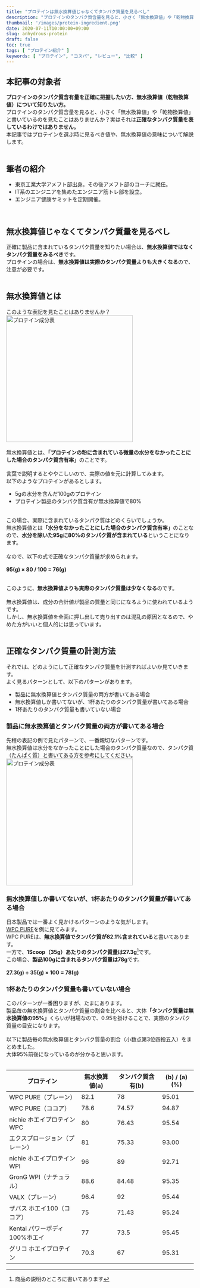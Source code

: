 ```yaml
---
title: "プロテインは無水換算値じゃなくてタンパク質量を見るべし"
description: "プロテインのタンパク質含量を見ると、小さく「無水換算値」や「乾物換算値」と書いているのを見たことはありませんか？実はそれは正確なタンパク質量を表しているわけではありません。本記事ではプロテインを選ぶ時に見るべき値や、無水換算値の意味について解説します。"
thumbnail: '/images/protein-ingredient.png'
date: 2020-07-11T10:00:00+09:00
slug: anhydrous-protein
draft: false
toc: true
tags: [ "プロテイン紹介" ]
keywords: [ "プロテイン", "コスパ", "レビュー", "比較" ]
---
```


## 本記事の対象者
<b>プロテインのタンパク質含有量を正確に把握したい方、無水換算値（乾物換算値）について知りたい方。</b><br>
プロテインのタンパク質含量を見ると、小さく「無水換算値」や「乾物換算値」と書いているのを見たことはありませんか？実はそれは<b>正確なタンパク質量を表しているわけではありません。</b><br>
本記事ではプロテインを選ぶ時に見るべき値や、無水換算値の意味について解説します。<br>
<br>

## 筆者の紹介
<ul class="focus">
  <li>東京工業大学アメフト部出身。その後アメフト部のコーチに就任。</li>
  <li>IT系のエンジニアを集めたエンジニア筋トレ部を設立。</li>
  <li>エンジニア健康サミットを定期開催。</li>
</ul>
<br>

## 無水換算値じゃなくてタンパク質量を見るべし
正確に製品に含まれているタンパク質量を知りたい場合は、<b>無水換算値ではなくタンパク質量をみるべき</b>です。<br>
プロテインの場合は、<b>無水換算値は実際のタンパク質量よりも大きくなる</b>ので、注意が必要です。<br>
<br>

## 無水換算値とは
このような表記を見たことはありませんか？<br>
<img width="340px" src="/images/protein-ingredient.png" alt="プロテイン成分表" /><br>
<br>
無水換算値とは、<b>「プロテインの粉に含まれている微量の水分をなかったことにした場合のタンパク質含有率」</b>のことです。<br>
<br>
言葉で説明するとややこしいので、実際の値を元に計算してみます。<br>
以下のようなプロテインがあるとします。<br>
<ul>
  <li>5gの水分を含んだ100gのプロテイン</li>
  <li>プロテイン製品のタンパク質含有が無水換算値で80%</li>
</ul>
<br>
この場合、実際に含まれているタンパク質はどのくらいでしょうか。<br>
無水換算値とは<b>「水分をなかったことにした場合のタンパク質含有率」</b>のことなので、<b>水分を除いた95gに80%のタンパク質が含まれている</b>ということになります。<br>
<br>
なので、以下の式で正確なタンパク質量が求められます。<br>
<br>
<b>95(g) × 80 / 100 = 76(g)</b>
<br>
<br>

このように、<b>無水換算値よりも実際のタンパク質量は少なくなる</b>のです。<br>
<br>
無水換算値は、成分の合計値が製品の質量と同じになるように使われているようです。<br>
しかし、無水換算値を全面に押し出して売り出すのは混乱の原因となるので、やめた方がいいと個人的には思っています。<br>
<br>

## 正確なタンパク質量の計測方法
それでは、どのようにして正確なタンパク質量を計測すればよいか見ていきます。<br>
よく見るパターンとして、以下のパターンがあります。<br>
<ul class="focus">
  <li>製品に無水換算値とタンパク質量の両方が書いてある場合</li>
  <li>無水換算値しか書いてないが、1杯あたりのタンパク質量が書いてある場合</li>
  <li>1杯あたりのタンパク質量も書いていない場合</li>
</ul>

### <i class="fa fa-check"></i>製品に無水換算値とタンパク質量の両方が書いてある場合
先程の表記の例で見たパターンで、一番親切なパターンです。<br>
無水換算値は水分をなかったことにした場合のタンパク質量なので、タンパク質（たんぱく質）と書いてある方を参考にしてください。
<br>
<img width="340px" src="/images/protein-ingredient.png" alt="プロテイン成分表" /><br>

### <i class="fa fa-check"></i>無水換算値しか書いてないが、1杯あたりのタンパク質量が書いてある場合
日本製品では一番よく見かけるパターンのような気がします。<br>
<a href="https://amzn.to/3ejXn6a" target="_blank" rel="nofollow">WPC PURE</a>を例に見てみます。<br>
WPC PUREは、<b>無水換算値でタンパク質が82.1%含まれている</b>と書いてあります。<br>
一方で、<b>1Scoop（35g）あたりのタンパク質量は27.3g</b>[^1]です。<br>
この場合、<b>製品100gに含まれるタンパク質量は78g</b>です。<br>
<br>
<b>27.3(g) ÷ 35(g) × 100 = 78(g)</b><br>

[^1]: 商品の説明のところに書いてあります

### <i class="fa fa-check"></i>1杯あたりのタンパク質量も書いていない場合
このパターンが一番困りますが、たまにあります。<br>
製品毎の無水換算値とタンパク質量の割合を比べると、大体<b>「タンパク質量は無水換算値の95%」</b>くらいが相場なので、0.95を掛けることで、実際のタンパク質量の目安になります。<br>
<br>
以下に製品毎の無水換算値とタンパク質量の割合（小数点第3位四捨五入）をまとめました。<br>
大体95%前後になっているのが分かると思います。<br>
<br>

| プロテイン                     | 無水換算値(a) | タンパク質含有(b) | (b) / (a) (%) |
|-----------------------------|-----------|-------------|------------------------|
| WPC PURE（プレーン）            | 82.1      | 78          | 95.01                 |
| WPC PURE（ココア）              | 78.6      | 74.57       | 94.87                  |
| nichie ホエイプロテイン WPC     | 80        | 76.43       | 95.54                  |
| エクスプロージョン（プレーン）       | 81       | 75.33        | 93.00                 |
| nichie ホエイプロテイン WPI     | 96       | 89          | 92.71                  |
| GronG WPI（ナチュラル）          | 88.6      | 84.48       | 95.35                  |
| VALX（プレーン）                | 96.4      | 92          | 95.44                  |
| ザバス ホエイ100（ココア）         | 75        | 71.43       | 95.24                  |
| Kentai パワーボディ100%ホエイ    | 77        | 73.5       | 95.45                  |
| グリコ ホエイプロテイン           | 70.3       | 67         | 95.31                  |
